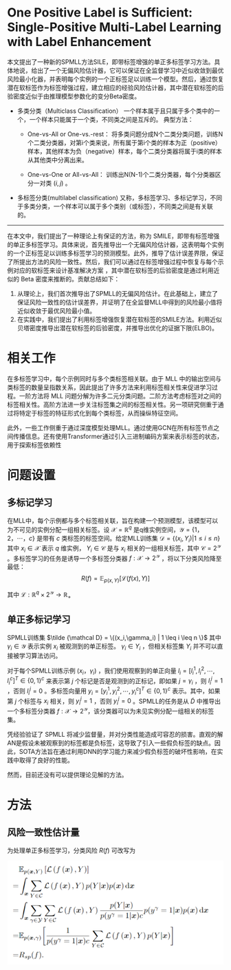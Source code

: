 # One Positive Label is Sufficient: Single-Positive Multi-Label Learning with Label Enhancement

本文提出了一种新的SPMLL方法SILE，即带标签增强的单正多标签学习方法。具体地说，给出了一个无偏风险估计器，它可以保证在全监督学习中近似收敛到最优风险最小化器，并表明每个实例的一个正标签足以训练一个模型。然后，通过恢复潜在软标签作为标签增强过程，建立相应的经验风险估计器，其中潜在软标签的后验密度近似于由推理模型参数化的变分Beta密度。


* 多类分类（Multiclass Classification）
一个样本属于且只属于多个类中的一个，一个样本只能属于一个类，不同类之间是互斥的。
典型方法：
  * One-vs-All or One-vs.-rest：
将多类问题分成N个二类分类问题，训练N个二类分类器，对第i个类来说，所有属于第i个类的样本为正（positive）样本，其他样本为负（negative）样本，每个二类分类器将属于i类的样本从其他类中分离出来。

  * One-vs-One or All-vs-All：
训练出N(N-1)个二类分类器，每个分类器区分一对类 $(i,j)$ 。

* 多标签分类(multilabel classification)
又称，多标签学习、多标记学习，不同于多类分类，一个样本可以属于多个类别（或标签），不同类之间是有关联的。

***

在本文中，我们提出了一种理论上有保证的方法，称为 SMILE，即带有标签增强的单正多标签学习。具体来说，首先推导出一个无偏风险估计器，这表明每个实例的一个正标签足以训练多标签学习的预测模型。此外，推导了估计误差界限，保证了所提出方法的风险一致性。然后，我们可以通过在标签增强过程中恢复与每个示例对应的软标签来设计基准解决方案 ，其中潜在软标签的后验密度是通过利用近似的 Beta 密度来推断的。贡献总结如下：

1. 从理论上，我们首次推导出了SPMLL的无偏风险估计。在此基础上，建立了保证风险一致性的估计误差界，并证明了在全监督MLL中得到的风险最小值将近似收敛于最优风险最小值。
2. 在实践中，我们提出了利用标签增强恢复潜在软标签的SMILE方法。利用近似贝塔密度推导出潜在软标签的后验密度，并推导出优化的证据下限(ELBO)。


# 相关工作

在多标签学习中，每个示例同时与多个类标签相关联。由于 MLL 中的输出空间与类标签的数量呈指数关系，因此提出了许多方法来利用标签相关性来促进学习过程。一阶方法将 MLL 问题分解为许多二元分类问题。二阶方法考虑标签对之间的标签相关性。高阶方法进一步关注标签集之间的标签相关性。另一项研究侧重于通过将特定于标签的特征形式化到每个类标签，从而操纵特征空间。

此外，一些工作侧重于通过深度模型处理MLL。通过使用GCN在所有标签节点之间传播信息。还有使用Transformer通过引入三进制编码方案来表示标签的状态，用于探索标签依赖性


# 问题设置

## 多标记学习
在MLL中，每个示例都与多个标签相关联，旨在构建一个预测模型，该模型可以为不可见的实例分配一组相关标签。设 $\mathcal X = \mathbb R^q$ 是q维实例空间，$\mathcal Y= \{ 1，2，\cdots，c \}$ 是带有 $c$ 类标签的标签空间。给定MLL训练集 $\mathcal D = \{(x_i,Y_i)| 1 \leq i \leq n\}$ 其中 $x_i∈ \mathcal X$ 表示 $q$ 维实例， $Y_i \in \mathcal C$ 是与 $x_i$ 相关的一组相关标签，其中 $\mathcal C=2^{\mathcal Y}$ 。多标签学习的任务是诱导一个多标签分类器 $f:\mathcal X \to 2^{\mathcal Y}$ ，将以下分类风险降至最低：
$$R(f) = \mathbb E_{p(x,Y)} [\mathcal L(f(x),Y)]$$

其中 $\mathcal L : \mathbb R^q \times 2^{\mathcal Y} \to \mathbb R_+$

## 单正多标记学习

SPMLL训练集 $\tilde {\mathcal D} = \{(x_i,\gamma_i) | 1 \leq i \leq n  \}$ 其中 $\gamma_i \in \mathcal Y$ 表示实例 $x_i$ 被观测到的单正标签。 $\gamma_i \in Y_i$ ，但相关标签集 $Y_i$ 并不可以直接被学习算法访问。

对于每个SPMLL训练示例 $(x_i， \gamma_i)$ ，我们使用观察到的单正向量 $l_i = [l^1_i, l^2_i,\cdots,l^c_i]^T \in \{ 0,1\}^c$ 来表示第 $j$ 个标记是否是观测到的正标记，即如果 $j = \gamma_i$ ，则 $l^j_i = 1$ ，否则 $l^j_i = 0$ 。多标签向量用 $y_i = [y^1_i, y^2_i ,\cdots ,y^c_i]^T \in \{0,1\}^c$ 表示。其中，如果第 $j$ 个标签与 $x_i$ 相关，则 $y^j_i = 1$ ，否则 $y^j_i = 0$ 。SPMLL的任务是从 $\tilde{D}$ 中推导出一个多标签分类器 $f: \mathcal X \to 2^{\mathcal Y}$，该分类器可以为未见实例分配一组相关的标签集。

凭经验验证了 SPMLL 将减少监督量，并对分类性能造成可容忍的损害。直观的解AN是假设未被观察到的标签都是负标签，这导致了引入一些假负标签的缺点。因此，SOTA方法旨在通过利用DNN的学习能力来减少假负标签的破坏性影响，在实践中取得了良好的性能。

然而，目前还没有可以提供理论见解的方法。


# 方法

## 风险一致性估计量

为处理单正多标签学习，分类风险 $R(f)$ 可改写为

![](./图片/%E9%A3%8E%E9%99%A9%E4%B8%80%E8%87%B4%E4%BC%B0%E8%AE%A1%E5%99%A8.png)



